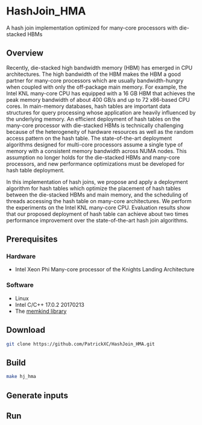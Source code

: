 # HashJoin_HMA
A hash join implementation optimized for many-core processors with die-stacked HBMs

## Overview

Recently, die-stacked high bandwidth memory (HBM) has emerged in CPU architectures. The high bandwidth of the HBM makes the HBM a good partner for many-core processors which are usually bandwidth-hungry when coupled with only the off-package main memory. For example, the Intel KNL many-core CPU has equipped with a 16 GB HBM that achieves the peak memory bandwidth of about 400 GB/s and up to 72 x86-based CPU cores. In main-memory databases, hash tables are important data structures for query processing whose application are heavily influenced by the underlying memory. An efficient deployment of hash tables on the many-core processor with die-stacked HBMs is technically challenging because of the heterogeneity of hardware resources as well as the random access pattern on the hash table. The state-of-the-art deployment algorithms designed for multi-core processors assume a single type of memory with a consistent memory bandwidth across NUMA nodes. This assumption no longer holds for the die-stacked HBMs and many-core processors, and new performance optimizations must be developed for hash table deployment. 

In this implementation of hash joins, we propose and apply a deployment algorithm for hash tables which optimize the placement of hash tables between the die-stacked HBMs and main memory, and the scheduling of threads accessing the hash table on many-core architectures. We perform the experiments on the Intel KNL many-core CPU. Evaluation results show that our proposed deployment of hash table can achieve about two times performance improvement over the state-of-the-art hash join algorithms.

## Prerequisites

### Hardware

* Intel Xeon Phi Many-core processor of the Knights Landing Architecture 

### Software

* Linux 
* Intel C/C++ 17.0.2 20170213
* The [memkind library](https://github.com/memkind/memkind)

## Download

```bash
git clone https://github.com/PatrickXC/HashJoin_HMA.git
```

## Build

```bash
make hj_hma
```

## Generate inputs

## Run
